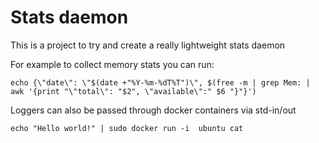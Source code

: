 # Stats daemon #

This is a project to try and create a really lightweight stats daemon

For example to collect memory stats you can run:

```
echo {\"date\": \"$(date +"%Y-%m-%dT%T")\", $(free -m | grep Mem: | awk '{print "\"total\": "$2", \"available\":" $6 "}"}')
```

Loggers can also be passed through docker containers via std-in/out

```
echo "Hello world!" | sudo docker run -i  ubuntu cat 
```